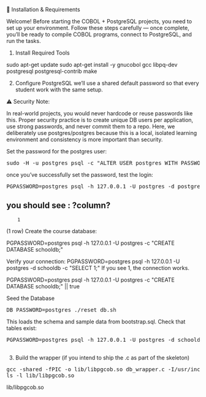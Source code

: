 📘 Installation & Requirements

Welcome! Before starting the COBOL + PostgreSQL projects, you need to set up your environment.
Follow these steps carefully — once complete, you’ll be ready to compile COBOL programs, connect to PostgreSQL, and run the tasks.

1. Install Required Tools 

sudo apt-get update
sudo apt-get install -y gnucobol gcc libpq-dev postgresql postgresql-contrib make

2. Configure PostgreSQL
we’ll use a shared default password so that every student work with the same setup.

⚠️ Security Note:

In real-world projects, you would never hardcode or reuse passwords like this.
Proper security practice is to create unique DB users per application, use strong passwords, and never commit them to a repo.
Here, we deliberately use postgres/postgres because this is a local, isolated learning environment and consistency is more important than security.

Set the password for the postgres user: 
<pre>
sudo -H -u postgres psql -c "ALTER USER postgres WITH PASSWORD 'postgres';"
</pre>
once you’ve successfully set the password, test the login:
<pre>
PGPASSWORD=postgres psql -h 127.0.0.1 -U postgres -d postgres -c "SELECT 1;"
</pre>
you should see : 
 ?column? 
----------
        1
(1 row)
Create the course database:

PGPASSWORD=postgres psql -h 127.0.0.1 -U postgres -c "CREATE DATABASE schooldb;"

Verify your connection:
PGPASSWORD=postgres psql -h 127.0.0.1 -U postgres -d schooldb -c "SELECT 1;"
If you see 1, the connection works.

PGPASSWORD=postgres psql -h 127.0.0.1 -U postgres -c "CREATE DATABASE schooldb;" || true

Seed the Database
<pre>
DB_PASSWORD=postgres ./reset_db.sh
</pre>
This loads the schema and sample data from bootstrap.sql.
Check that tables exist:
<pre>
PGPASSWORD=postgres psql -h 127.0.0.1 -U postgres -d schooldb -c "\dt"

</pre>

3. Build the wrapper (if you intend to ship the .c as part of the skeleton)
<pre>
gcc -shared -fPIC -o lib/libpgcob.so db_wrapper.c -I/usr/include/postgresql -lpq
ls -l lib/libpgcob.so
</pre>
lib/libpgcob.so